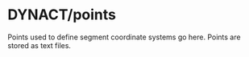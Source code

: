 # DYNACT/points
Points used to define segment coordinate systems go here. Points are stored as text files.
